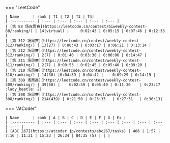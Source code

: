 

=== "LeetCode"

    | Name      | rank | T1 | T2 | T3 | T4|
    | :---------- | :--- | :--- | :--- | :--- | :--- |
    | [第 88 场双周赛](https://leetcode.cn/contest/biweekly-contest-88/ranking/) | 14(virtual) | 	0:02:43 | 0:05:15 | 0:07:46 | 0:12:33 |
    | [第 312 场周赛](https://leetcode.cn/contest/weekly-contest-312/ranking/) | 13(27) | 0:00:43 | 0:03:17 | 0:06:21 | 0:13:14 |
    | [第 312 场周赛](https://leetcode.cn/contest/weekly-contest-312/ranking/) | 2(7) | 0:01:40	| 0:03:30 |	0:06:06 | 0:14:47 |
    | [第 311 场周赛](https://leetcode.cn/contest/weekly-contest-311/ranking/) | 2(7) | 0:00:53 | 0:02:45 |	0:05:40 | 0:09:20 |
    | [第 310 场周赛](https://leetcode.cn/contest/weekly-contest-310/ranking/) | 14(38) |0:04:39 | 0:04:42 |	0:09:29 | 0:14:19 |
    | [第 309 场周赛](https://leetcode.cn/contest/weekly-contest-309/ranking/) | 39(68) |	 0:02:59 | 0:05:49 | 0:11:30	| 0:23:17 :lady_beetle: 2|
    | [第 308 场周赛](https://leetcode.cn/contest/weekly-contest-308/ranking/) | 214(439) |	0:21:50 | 0:23:33	| 0:27:31	| 0:36:13|

=== "AtCoder"

    | Name      | rank | A | B | C | D | E | F | G | Ex |
    | :---------- | :--- | :--- | :--- | :--- | :--- | :--- | :--- | :--- | :--- |
    | [ABC 267](https://atcoder.jp/contests/abc267/tasks) | 406 | 1:57 | 7:16 | 11:31 | 15:23 | 26:34 | 84:35 (5) | | |
